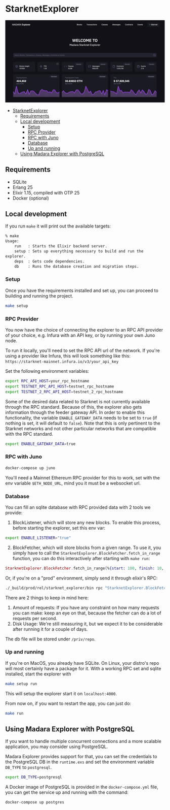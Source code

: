 # StarknetExplorer
![image](./priv/static/images/explorer_preview.png)

- [StarknetExplorer](#starknetexplorer)
  - [Requirements](#requirements)
  - [Local development](#local-development)
    - [Setup](#setup)
    - [RPC Provider](#rpc-provider)
    - [RPC with Juno](#rpc-with-juno)
    - [Database](#database)
    - [Up and running](#up-and-running)
  - [Using Madara Explorer with PostgreSQL](#using-madara-explorer-with-postgresql)

## Requirements
- SQLite
- Erlang 25
- Elixir 1.15, compiled with OTP 25
- Docker (optional)

## Local development

If you run `make` it will print out the available targets: 
```
% make            
Usage:
    run   : Starts the Elixir backend server.
    setup : Sets up everything necessary to build and run the explorer.
    deps  : Gets code dependencies.
    db    : Runs the database creation and migration steps.
```

### Setup
Once you have the requirements installed and set up, you can proceed to building and running the project. 

```bash
make setup
```

### RPC Provider

You now have the choice of connecting the explorer to an RPC API provider of your choice, e.g. Infura with an API key, or by running your own Juno node. 

To run it locally, you'll need to set the RPC API url of the network. If you're using a provider like Infura, this will look something like this: `https://starknet-mainnet.infura.io/v3/your_api_key`

Set the following environment variables:

```bash
export RPC_API_HOST=your_rpc_hostname
export TESTNET_RPC_API_HOST=testnet_rpc_hostname
export TESTNET_2_RPC_API_HOST=testnet_2_rpc_hostname
```

Some of the desired data related to Starknet is not currently available through the RPC standard. Because of this, the explorer also gets information through the feeder gateway API. In order to enable this functionality, the variable `ENABLE_GATEWAY_DATA` needs to be set to `true` (if nothing is set, it will default to `false`). Note that this is only pertinent to the Starknet networks and not other particular networks that are compatible with the RPC standard.

```bash
export ENABLE_GATEWAY_DATA=true
``````

### RPC with Juno

```bash
docker-compose up juno
```

You'll need a Mainnet Ethereum RPC provider for this to
work, set with the env variable `$ETH_NODE_URL`, mind you
it must be a websocket url.

### Database
You can fill an sqlite database with RPC provided data with 2 tools we provide:

1. BlockListener, which will store any new blocks.
To enable this process, before starting the explorer, set this env var:

```bash
export ENABLE_LISTENER="true"
```

2. BlockFetcher, which will store blocks from a given range.
To use it, you simply have to call the `StarknetExplorer.BlockFetcher.fetch_in_range`
function, you can do this interactively after starting with `make run`:

```elixir
StarknetExplorer.BlockFetcher.fetch_in_range(%{start: 100, finish: 10, network: :mainnet})
 ```

Or, if you're on a "prod" environment, simply send it through elixir's RPC:
```bash 
./_build/prod/rel/starknet_explorer/bin rpc "StarknetExplorer.BlockFetcher.fetch_in_range(%{start: 100, finish: 10, network: :mainnet})"
```

There are 2 things to keep in mind here:
1. Amount of requests:
   If you have any constraint on how many requests you can make: keep an eye on that,
   because the fetcher can do a lot of requests per second.
2. Disk Usage: We're still measuring it, but we expect it to be considerable 
   after running it for a couple of days.

The db file will be stored under `/priv/repo`.

### Up and running
If you're on MacOS, you already have SQLite.
On Linux, your distro's repo will most certainly have a package for it.
With a working RPC set and sqlite installed, start the explorer with

```bash
make setup run
```

This will setup the explorer start it on `localhost:4000`.

From now on, if you want to restart the app, you can just do:

```bash
make run
```

## Using Madara Explorer with PostgreSQL

If you want to handle multiple concurrent connections and a more scalable application, you may consider using PostgreSQL.

Madara Explorer provides support for that, you can set the credentials to the PostgreSQL DB in the `runtime.exs` and set the environment variable `DB_TYPE` to `postgresql`.

```bash
export DB_TYPE=postgresql
```

A Docker image of PostgreSQL is provided in the `docker-compose.yml` file, you can get the service up and running with the command:

```bash
docker-compose up postgres
```
